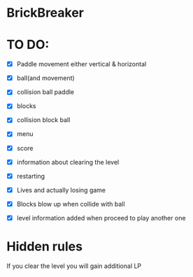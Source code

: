 # BrickBreaker

# TO DO:
- [x] Paddle movement either vertical & horizontal
- [x] ball(and movement)
- [x] collision ball paddle
- [x] blocks
- [x] collision block ball
- [x] menu 
- [x] score
- [x] information about clearing the level 
- [x] restarting 
- [x] Lives and actually losing game
- [x] Blocks blow up when collide with ball
- [x] level information added when proceed to play another one

 
 # Hidden rules 
 If you clear the level you will gain additional LP